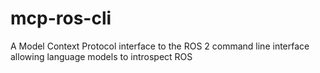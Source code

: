 # mcp-ros-cli
A Model Context Protocol interface to the ROS 2 command line interface allowing language models to introspect ROS
